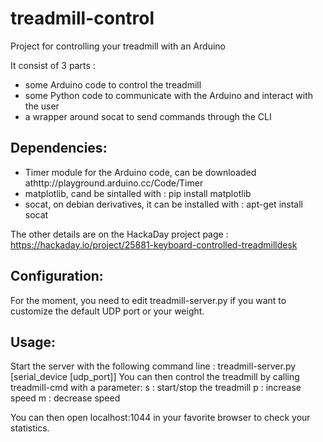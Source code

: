 # treadmill-control
Project for controlling your treadmill with an Arduino

It consist of 3 parts :
- some Arduino code to control the treadmill
- some Python code to communicate with the Arduino and interact with the user
- a wrapper around socat to send commands through the CLI

Dependencies:
-------------

- Timer module for the Arduino code, can be downloaded athttp://playground.arduino.cc/Code/Timer
- matplotlib, cand be sintalled with : pip install matplotlib
- socat, on debian derivatives, it can be installed with : apt-get install socat

The other details are on the HackaDay project page : https://hackaday.io/project/25881-keyboard-controlled-treadmilldesk



Configuration:
--------------

For the moment, you need to edit treadmill-server.py if you want to customize the default UDP port or your weight.


Usage:
------

Start the server with the following command line : treadmill-server.py [serial_device [udp_port]]
You can then control the treadmill by calling treadmill-cmd with a parameter:
 s : start/stop the treadmill
 p : increase speed
 m : decrease speed

You can then open localhost:1044 in your favorite browser to check your statistics.

